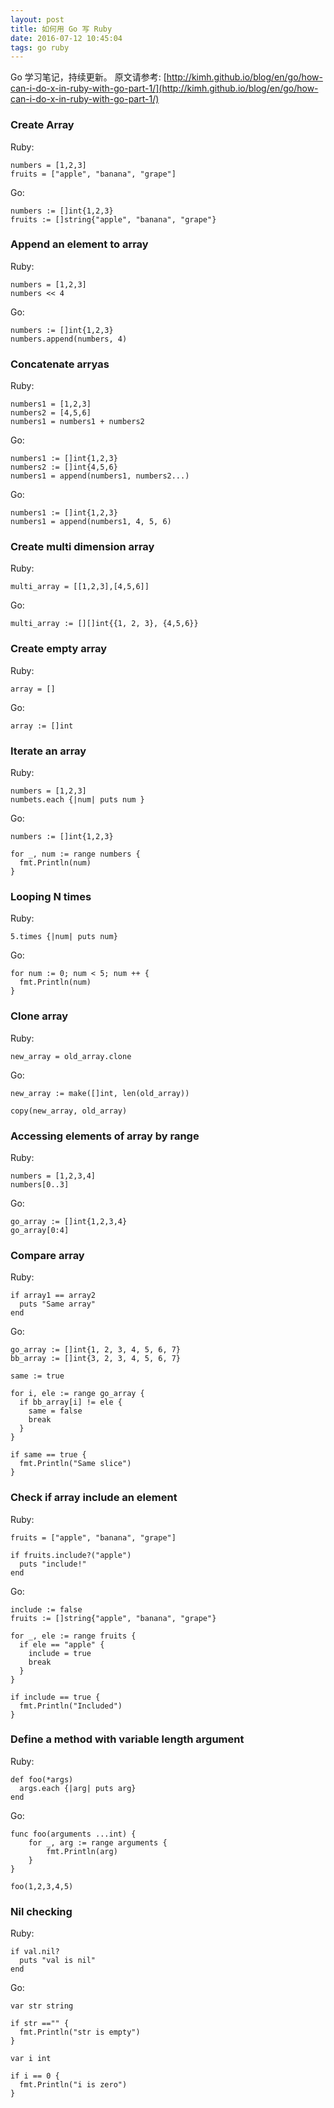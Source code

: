 ```yaml
---
layout: post
title: 如何用 Go 写 Ruby
date: 2016-07-12 10:45:04
tags: go ruby
---
```


<span itemprop="articleBody">

Go 学习笔记，持续更新。 原文请参考: [http://kimh.github.io/blog/en/go/how-can-i-do-x-in-ruby-with-go-part-1/](http://kimh.github.io/blog/en/go/how-can-i-do-x-in-ruby-with-go-part-1/)

### [](#Create-Array "Create Array")Create Array

Ruby:

```
numbers = [1,2,3]
fruits = ["apple", "banana", "grape"]
```

Go:

```
numbers := []int{1,2,3}
fruits := []string{"apple", "banana", "grape"}
```


### [](#Append-an-element-to-array "Append an element to array")Append an element to array

Ruby:  

```
numbers = [1,2,3]
numbers << 4
```


Go:  

```
numbers := []int{1,2,3}
numbers.append(numbers, 4)
```


### [](#Concatenate-arryas "Concatenate arryas")Concatenate arryas

Ruby:  

```
numbers1 = [1,2,3]
numbers2 = [4,5,6]
numbers1 = numbers1 + numbers2
```


Go:  

```
numbers1 := []int{1,2,3}
numbers2 := []int{4,5,6}
numbers1 = append(numbers1, numbers2...)
```

Go:  

```
numbers1 := []int{1,2,3}
numbers1 = append(numbers1, 4, 5, 6)
```


### [](#Create-multi-dimension-array "Create multi dimension array")Create multi dimension array

Ruby:  

```
multi_array = [[1,2,3],[4,5,6]]
```

Go:  

```
multi_array := [][]int{{1, 2, 3}, {4,5,6}}
```


### [](#Create-empty-array "Create empty array")Create empty array

Ruby:  

```
array = []
```


Go:  


```
array := []int
```


### [](#Iterate-an-array "Iterate an array")Iterate an array

Ruby:  

```
numbers = [1,2,3]
numbets.each {|num| puts num }
```

Go:  

```
numbers := []int{1,2,3}

for _, num := range numbers {
  fmt.Println(num)
}
```

### [](#Looping-N-times "Looping N times")Looping N times

Ruby:  

```
5.times {|num| puts num}
```

Go:  

```
for num := 0; num < 5; num ++ {
  fmt.Println(num)
}
```

### [](#Clone-array "Clone array")Clone array

Ruby:  

```
new_array = old_array.clone
```


Go:  

```
new_array := make([]int, len(old_array))

copy(new_array, old_array)
```

### [](#Accessing-elements-of-array-by-range "Accessing elements of array by range")Accessing elements of array by range

Ruby:  

```
numbers = [1,2,3,4]
numbers[0..3]
```


Go:  

```
go_array := []int{1,2,3,4}
go_array[0:4]
```


### [](#Compare-array "Compare array")Compare array

Ruby:  

```
if array1 == array2
  puts "Same array"
end
```


Go:  

```
go_array := []int{1, 2, 3, 4, 5, 6, 7}
bb_array := []int{3, 2, 3, 4, 5, 6, 7}

same := true

for i, ele := range go_array {
  if bb_array[i] != ele {
    same = false
    break
  }
}

if same == true {
  fmt.Println("Same slice")
}
```

### [](#Check-if-array-include-an-element "Check if array include an element")Check if array include an element

Ruby:  

```
fruits = ["apple", "banana", "grape"]

if fruits.include?("apple")
  puts "include!"
end
```

Go:  

```
include := false
fruits := []string{"apple", "banana", "grape"}

for _, ele := range fruits {
  if ele == "apple" {
    include = true
    break
  }
}

if include == true {
  fmt.Println("Included")
}
```

### [](#Define-a-method-with-variable-length-argument "Define a method with variable length argument")Define a method with variable length argument

Ruby:  

```
def foo(*args)
  args.each {|arg| puts arg}
end
```

Go:  

```
func foo(arguments ...int) {
	for _, arg := range arguments {
		fmt.Println(arg)
	}
}

foo(1,2,3,4,5)
```

### [](#Nil-checking "Nil checking")Nil checking

Ruby:  

```
if val.nil?
  puts "val is nil"
end
```

Go:  

```
var str string

if str =="" {
  fmt.Println("str is empty")
}

var i int

if i == 0 {
  fmt.Println("i is zero")
}
```